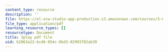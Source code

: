 ```yaml
---
content_type: resource
description: ''
file: https://ol-ocw-studio-app-production.s3.amazonaws.com/courses/3-091sc-introduction-to-solid-state-chemistry-fall-2010/b2063a22bc46054c8bd302993702ab39_c_4dDw7iLn8.pdf
file_type: application/pdf
learning_resource_types: []
resourcetype: Document
title: 3play pdf file
uid: b2063a22-bc46-054c-8bd3-02993702ab39
---
```

